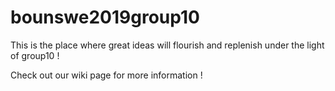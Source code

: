 # bounswe2019group10

This is the place where great ideas will flourish and replenish under the light of group10 !

Check out our wiki page for more information !

